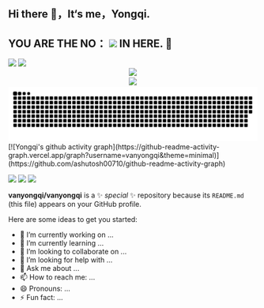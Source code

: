 
<div>
 <h2 >Hi there 👋，It‘s me，Yongqi.</h2>
  <h2 > YOU ARE THE NO： <img src="https://profile-counter.glitch.me/vanyongqi/count.svg">  IN HERE. 🚀 </h2>
</div>

<div >
   <img height="160px" src="https://github-readme-stats.vercel.app/api/top-langs/?username=vanyongqi&layout=compact"  >
  <img height="160px" src="https://github-readme-stats.vercel.app/api?username=vanyongqi&show_icons=true&theme=transparent" >



</div>

<div align="center"> <img src="https://stats.justsong.cn/api/csdn?id=qq_41722524"> </div>
<div align="center"> <img src=" https://stats.justsong.cn/api/leetcode/?username=chase_zmt&theme=transparent"> </div>
<div align="center"> <img src="https://raw.githubusercontent.com/vanyongqi/vanyongqi/output/github-contribution-grid-snake.svg"> </div>
[![Yongqi's github activity graph](https://github-readme-activity-graph.vercel.app/graph?username=vanyongqi&theme=minimal)](https://github.com/ashutosh00710/github-readme-activity-graph)





<span > <img src="https://img.shields.io/badge/-GO-E34F26?style=flat-square&logo=GO&logoColor=white" /> <img src="https://img.shields.io/badge/-CSS3-1572B6?style=flat-square&logo=css3" /> <img src="https://img.shields.io/badge/-JavaScript-oringe?style=flat-square&logo=javascript" /> </span>



**vanyongqi/vanyongqi** is a ✨ _special_ ✨ repository because its `README.md` (this file) appears on your GitHub profile.

Here are some ideas to get you started:

- 🔭 I’m currently working on ...
- 🌱 I’m currently learning ...
- 👯 I’m looking to collaborate on ...
- 🤔 I’m looking for help with ...
- 💬 Ask me about ...
- 📫 How to reach me: ...
- 😄 Pronouns: ...
- ⚡ Fun fact: ...

